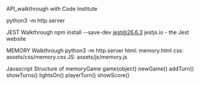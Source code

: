 API_walkthrough with Code Institute

python3 -m http.server

JEST Walkthrough
npm install --save-dev jest@26.6.3
jestjs.io - the Jest website

MEMORY Walkthrough
python3 -m http.server
html: memory.html
css: assets/css/memory.css
JS: assets/js/memory.js

Javascript Structure of memoryGame
game{object}
newGame()
addTurn()
showTurns()
lightsOn()
playerTurn()
showScore()